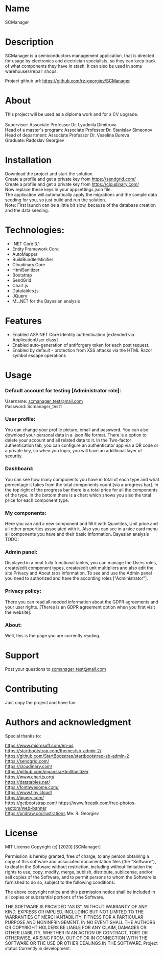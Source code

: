 # Name
SCManager

# Description
SCManager is a semiconductors management application, that is directed for usage by electronics and electrician specialists, so they can keep track of what components they have in stash.
It can also be used in some warehouses/repair shops.

Project github url: https://github.com/rz-georgiev/SCManager

# About
This project will be used as a diploma work and for a CV upgrade.<br/><br/>
Supervisor: Associate Professor Dr. Lyudmila Dimitrova  
Head of a master's program: Associate Professor Dr. Stanislav Simeonov  
Head of department: Associate Professor Dr. Veselina Bureva  
Graduate: Radoslav Georgiev

# Installation
Download the project and start the solution.  
Create a profile and get a private key from https://sendgrid.com/  
Create a profile and get a private key from https://cloudinary.com/  
Now replace these keys in your appsettings.json file.  
The application will automatically apply the migrations and the sample data seeding for you, so just build and run the solution.  
Note: First launch can be a little bit slow, because of the database creation and the data seeding.

# Technologies:
* .NET Core 3.1
* Entity Framework Core
* AutoMapper
* BuildBundlerMinifier
* Cloudinary.Core
* HtmlSanitizer
* Bootstrap
* SendGrid
* Chart.js
* Datatables.js
* JQuery
* ML.NET for the Bayesian analysis

# Features
* Enabled ASP.NET Core Identity authentication [extended via ApplicationUser class]
* Enabled auto-generation of antiforgery token for each post request.
* Enabled by default - protection from XSS attacks via the HTML Razor symbol escape operations

# Usage

### Default account for testing [Administrator role]:  
Username: scmanager_test@mail.com  
Password: Scmanager_test1

### User profile:
You can change your profile picture, email and password.
You can also download your personal data in a .json file format.
There is a option to delete your account and all related data to it.
In the Two-factor authentication tab, you can configure an authenticator app via a QR code or a private key, so when you login, you will have an additional layer of security.

### Dashboard:
You can see how many components you have in total of each type and what percentage it takes from the total components count [via a progress bar].
In the top right of the progress bar there is a total price for all the components of the type.
In the bottom there is a chart which shows you also the total price for each component type.

### My components:
Here you can add a new component and fill it with Quantites, Unit price and all other properties associated with it.
Also you can see in a nice card menu all components you have and their basic information.
Bayesian analysis TODO:

### Admin panel:
Displayed in a neat fully functional tables, you can manage the Users roles,
create/edit component types, create/edit unit multipliers and also edit the site Privacy and About tabs information.
To see and use the Admin panel you need to authorized and have the according roles ["Administrator"].

### Privacy policy:
There you can read all needed information about the GDPR agreements and your user rights. [Theres is an GDPR agreement option when you first visit the website].

### About: 
Well, this is the page you are currently reading.

# Support
Post your questions to scmanager_test@mail.com

# Contributing
Just copy the project and have fun

# Authors and acknowledgment
Special thanks to:

https://www.microsoft.com/en-us  
https://startbootstrap.com/themes/sb-admin-2/  
https://github.com/StartBootstrap/startbootstrap-sb-admin-2  
https://sendgrid.com/  
https://cloudinary.com/  
https://github.com/mganss/HtmlSanitizer  
https://www.chartjs.org/  
https://datatables.net/  
https://fontawesome.com/  
https://www.tiny.cloud/  
https://jquery.com/  
https://getbootstrap.com/
https://www.freepik.com/free-photos-vectors/web-banner  
https://undraw.co/illustrations
Me: R. Georgiev


# License
MIT License
Copyright (c) [2020] [SCManager]

Permission is hereby granted, free of charge, to any person obtaining a copy
of this software and associated documentation files (the "Software"), to deal
in the Software without restriction, including without limitation the rights
to use, copy, modify, merge, publish, distribute, sublicense, and/or sell
copies of the Software, and to permit persons to whom the Software is
furnished to do so, subject to the following conditions:

The above copyright notice and this permission notice shall be included in all
copies or substantial portions of the Software.

THE SOFTWARE IS PROVIDED "AS IS", WITHOUT WARRANTY OF ANY KIND, EXPRESS OR
IMPLIED, INCLUDING BUT NOT LIMITED TO THE WARRANTIES OF MERCHANTABILITY,
FITNESS FOR A PARTICULAR PURPOSE AND NONINFRINGEMENT. IN NO EVENT SHALL THE
AUTHORS OR COPYRIGHT HOLDERS BE LIABLE FOR ANY CLAIM, DAMAGES OR OTHER
LIABILITY, WHETHER IN AN ACTION OF CONTRACT, TORT OR OTHERWISE, ARISING FROM,
OUT OF OR IN CONNECTION WITH THE SOFTWARE OR THE USE OR OTHER DEALINGS IN THE
SOFTWARE.
Project status
Currently in development.
